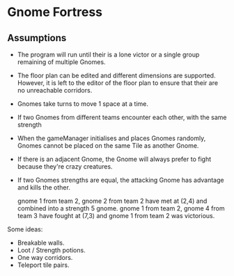 Gnome Fortress
==============

Assumptions
-----------
* The program will run until their is a lone victor or a single group remaining of multiple Gnomes.
* The floor plan can be edited and different dimensions are supported. However, it is left to the
editor of the floor plan to ensure that their are no unreachable corridors.
* Gnomes take turns to move 1 space at a time.
* If two Gnomes from different teams encounter each other, with the same strength 
* When the gameManager initialises and places Gnomes randomly, Gnomes cannot be placed on the same Tile as another Gnome.
* If there is an adjacent Gnome, the Gnome will always prefer to fight because they're crazy creatures.
* If two Gnomes strengths are equal, the attacking Gnome has advantage and kills the other.


    gnome 1 from team 2, gnome 2 from team 2 have met at (2,4) and combined into a strength 5 gnome.
    gnome 1 from team 2, gnome 4 from team 3 have fought at (7,3) and gnome 1 from team 2 was victorious.

Some ideas:

* Breakable walls.
* Loot / Strength potions.
* One way corridors.
* Teleport tile pairs.
